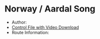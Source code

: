 # Norway / Aardal Song

  * Author: 
  * [Control File with Video Download](NO_Bjodnabu_Control.zip)
  * Route Information: 